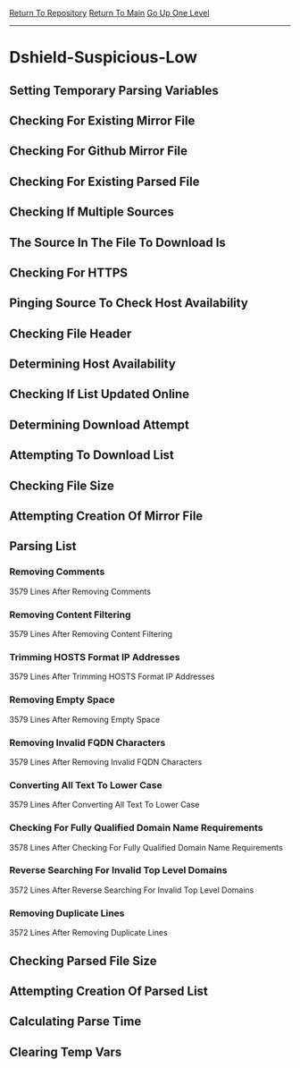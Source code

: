 [Return To Repository](https://github.com/deathbybandaid/piholeparser/)
[Return To Main](https://github.com/deathbybandaid/piholeparser/blob/master/RecentRunLogs/Mainlog.md)
[Go Up One Level](https://github.com/deathbybandaid/piholeparser/blob/master/RecentRunLogs/TopLevelScripts/30-Processing-External-Blacklists.md)
____________________________________
# Dshield-Suspicious-Low
## Setting Temporary Parsing Variables
## Checking For Existing Mirror File
## Checking For Github Mirror File
## Checking For Existing Parsed File
## Checking If Multiple Sources
## The Source In The File To Download Is
## Checking For HTTPS
## Pinging Source To Check Host Availability
## Checking File Header
## Determining Host Availability
## Checking If List Updated Online
## Determining Download Attempt
## Attempting To Download List
## Checking File Size
## Attempting Creation Of Mirror File
## Parsing List
### Removing Comments
3579 Lines After Removing Comments
### Removing Content Filtering
3579 Lines After Removing Content Filtering
### Trimming HOSTS Format IP Addresses
3579 Lines After Trimming HOSTS Format IP Addresses
### Removing Empty Space
3579 Lines After Removing Empty Space
### Removing Invalid FQDN Characters
3579 Lines After Removing Invalid FQDN Characters
### Converting All Text To Lower Case
3579 Lines After Converting All Text To Lower Case
### Checking For Fully Qualified Domain Name Requirements
3578 Lines After Checking For Fully Qualified Domain Name Requirements
### Reverse Searching For Invalid Top Level Domains
3572 Lines After Reverse Searching For Invalid Top Level Domains
### Removing Duplicate Lines
3572 Lines After Removing Duplicate Lines
## Checking Parsed File Size
## Attempting Creation Of Parsed List
## Calculating Parse Time
## Clearing Temp Vars
